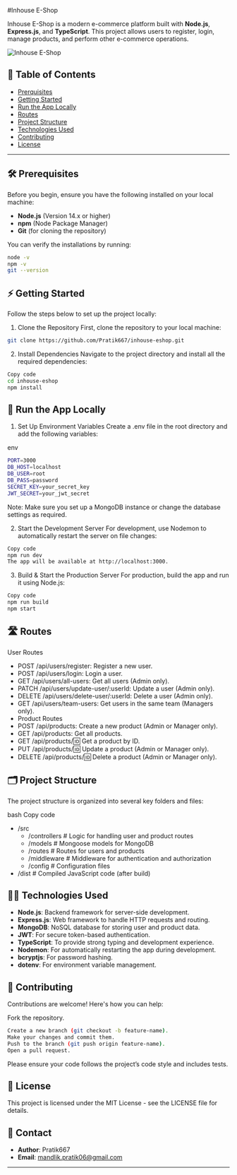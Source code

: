#Inhouse E-Shop

Inhouse E-Shop is a modern e-commerce platform built with **Node.js**, **Express.js**, and **TypeScript**. This project allows users to register, login, manage products, and perform other e-commerce operations.

![Inhouse E-Shop](https://via.placeholder.com/800x200.png?text=Inhouse+E-Shop)

## 🚀 Table of Contents

- [Prerquisites](#prerequisites)
- [Getting Started](#getting-started)
- [Run the App Locally](#run-the-app-locally)
- [Routes](#routes)
- [Project Structure](#project-structure)
- [Technologies Used](#-technologies-used)
- [Contributing](#contributing)
- [License](#-license)

---

## 🛠️ Prerequisites

Before you begin, ensure you have the following installed on your local machine:

- **Node.js** (Version 14.x or higher)  
- **npm** (Node Package Manager)
- **Git** (for cloning the repository)

You can verify the installations by running:

```bash
node -v
npm -v
git --version
```

## ⚡ Getting Started
Follow the steps below to set up the project locally:

1. Clone the Repository
First, clone the repository to your local machine:

```bash
git clone https://github.com/Pratik667/inhouse-eshop.git
```

2. Install Dependencies
Navigate to the project directory and install all the required dependencies:

```bash
Copy code
cd inhouse-eshop
npm install
```

## 🚀 Run the App Locally
1. Set Up Environment Variables
Create a .env file in the root directory and add the following variables:

env
```bash
PORT=3000
DB_HOST=localhost
DB_USER=root
DB_PASS=password
SECRET_KEY=your_secret_key
JWT_SECRET=your_jwt_secret
```
Note: Make sure you set up a MongoDB instance or change the database settings as required.

2. Start the Development Server
For development, use Nodemon to automatically restart the server on file changes:

```bash
Copy code
npm run dev
The app will be available at http://localhost:3000.
```

3. Build & Start the Production Server
For production, build the app and run it using Node.js:

```bash
Copy code
npm run build
npm start
```

## 🛣️ Routes
User Routes
- POST /api/users/register: Register a new user.
- POST /api/users/login: Login a user.
- GET /api/users/all-users: Get all users (Admin only).
- PATCH /api/users/update-user/:userId: Update a user (Admin only).
- DELETE /api/users/delete-user/:userId: Delete a user (Admin only).
- GET /api/users/team-users: Get users in the same team (Managers only).
- Product Routes
- POST /api/products: Create a new product (Admin or Manager only).
- GET /api/products: Get all products.
- GET /api/products/:id: Get a product by ID.
- PUT /api/products/:id: Update a product (Admin or Manager only).
- DELETE /api/products/:id: Delete a product (Admin or Manager only).

## 🗂️ Project Structure
The project structure is organized into several key folders and files:

bash
Copy code
- /src
  - /controllers  # Logic for handling user and product routes
  - /models       # Mongoose models for MongoDB
  - /routes       # Routes for users and products
  - /middleware   # Middleware for authentication and authorization
  - /config       # Configuration files
- /dist           # Compiled JavaScript code (after build)

## 🧑‍💻 Technologies Used
- **Node.js**: Backend framework for server-side development.
- **Express.js**: Web framework to handle HTTP requests and routing.
- **MongoDB**: NoSQL database for storing user and product data.
- **JWT**: For secure token-based authentication.
- **TypeScript**: To provide strong typing and development experience.
- **Nodemon**: For automatically restarting the app during development.
- **bcryptjs**: For password hashing.
- **dotenv**: For environment variable management.

## 🤝 Contributing
Contributions are welcome! Here's how you can help:

Fork the repository.
```bash
Create a new branch (git checkout -b feature-name).
Make your changes and commit them.
Push to the branch (git push origin feature-name).
Open a pull request.
```
Please ensure your code follows the project’s code style and includes tests.

## 📄 License
This project is licensed under the MIT License - see the LICENSE file for details.

## 🔗 Contact
- **Author**: Pratik667
- **Email**: mandlik.pratik06@gmail.com


---